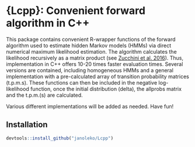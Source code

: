 
# {Lcpp}: Convenient forward algorithm in C++

This package contains convenient R-wrapper functions of the forward
algorithm used to estimate hidden Markov models (HMMs) via direct
numerical maximum likelihood estimation. The algorithm calculates the
likelihood recursively as a matrix product (see [Zucchini et
al. 2016](https://www.taylorfrancis.com/books/mono/10.1201/b20790/hidden-markov-models-time-series-walter-zucchini-iain-macdonald-roland-langrock)).
Thus, implementation in C++ offers 10-20 times faster evaluation times.
Several versions are contained, including homogeneous HMMs and a general
implementation with a pre-calculated array of transition probability
matrices (t.p.m.s). These functions can then be included in the negative
log-likelihood function, once the initial distribution (delta), the
allprobs matrix and the t.p.m.(s) are calculated.

Various different implementations will be added as needed. Have fun!

## Installation

``` r
devtools::install_github("janoleko/Lcpp")
```
